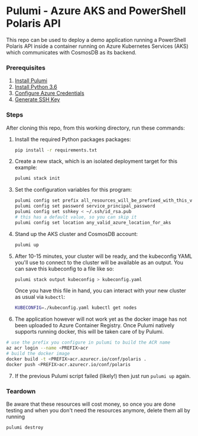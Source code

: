 # Pulumi - Azure AKS and PowerShell Polaris API

This repo can be used to deploy a demo application running a PowerShell Polaris API inside a container running on Azure Kubernetes Services (AKS) which communicates with CosmosDB as its backend.

### Prerequisites

1. [Install Pulumi](https://www.pulumi.com/docs/get-started/install/)
2. [Install Python 3.6](https://www.python.org/downloads/)
3. [Configure Azure Credentials](https://www.pulumi.com/docs/intro/cloud-providers/azure/setup/)
4. [Generate SSH Key](https://git-scm.com/book/en/v2/Git-on-the-Server-Generating-Your-SSH-Public-Key)

### Steps

After cloning this repo, from this working directory, run these commands:

1. Install the required Python packages packages:

    ```bash
    pip install -r requirements.txt
    ```

2. Create a new stack, which is an isolated deployment target for this example:

    ```bash
    pulumi stack init
    ```

3. Set the configuration variables for this program:

    ```bash
    pulumi config set prefix all_resources_will_be_prefixed_with_this_value
    pulumi config set password service_principal_password
    pulumi config set sshkey < ~/.ssh/id_rsa.pub
    # this has a default value, so you can skip it
    pulumi config set location any_valid_azure_location_for_aks
    ```

4. Stand up the AKS cluster and CosmosDB account:

    ```bash
    pulumi up
    ```

5. After 10-15 minutes, your cluster will be ready, and the kubeconfig YAML you'll use to connect to the cluster will be available as an output. You can save this kubeconfig to a file like so:

    ```bash
    pulumi stack output kubeconfig > kubeconfig.yaml
    ```

    Once you have this file in hand, you can interact with your new cluster as usual via `kubectl`:

    ```bash
    KUBECONFIG=./kubeconfig.yaml kubectl get nodes
    ```

6. The application however will not work yet as the docker image has not been uploaded to Azure Container Registry. Once Pulumi natively supports running docker, this will be taken care of by Pulumi.

  ```bash
  # use the prefix you configure in pulumi to build the ACR name
  az acr login --name <PREFIX>acr
  # build the docker image
  docker build -t <PREFIX>acr.azurecr.io/conf/polaris .
  docker push <PREFIX>acr.azurecr.io/conf/polaris
  ```

7. If the previous Pulumi script failed (likely!) then just run `pulumi up` again.

### Teardown

Be aware that these resources will cost money, so once you are done testing and when you don't need the resources anymore, delete them all by running

  ```bash
  pulumi destroy
  ```

